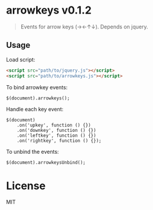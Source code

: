 # arrowkeys v0.1.2

> Events for arrow keys (→←↑↓). Depends on jquery.

## Usage

Load script:

```html
<script src="path/to/jquery.js"></script>
<script src="path/to/arrowkeys.js"></script>
```

To bind arrowkey events:

```
$(document).arrowkeys();
```

Handle each key event:
```
$(document)
    .on('upkey', function () {})
    .on('downkey', function () {})
    .on('leftkey', function () {})
    .on('rightkey', function () {});
```

To unbind the events:

```
$(document).arrowkeysUnbind();
```

# License

MIT
